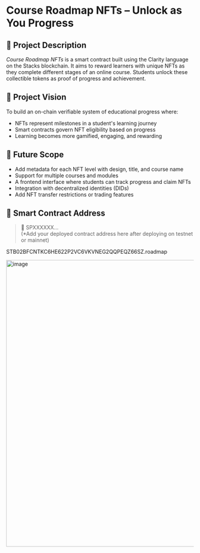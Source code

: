 # Course Roadmap NFTs – Unlock as You Progress

## 🧾 Project Description

*Course Roadmap NFTs* is a smart contract built using the Clarity language on the Stacks blockchain. It aims to reward learners with unique NFTs as they complete different stages of an online course. Students unlock these collectible tokens as proof of progress and achievement.

## 🌟 Project Vision

To build an on-chain verifiable system of educational progress where:
- NFTs represent milestones in a student's learning journey
- Smart contracts govern NFT eligibility based on progress
- Learning becomes more gamified, engaging, and rewarding

## 🚀 Future Scope

- Add metadata for each NFT level with design, title, and course name
- Support for multiple courses and modules
- A frontend interface where students can track progress and claim NFTs
- Integration with decentralized identities (DIDs)
- Add NFT transfer restrictions or trading features

## 🔐 Smart Contract Address

> 📍 SPXXXXXX...  
(*Add your deployed contract address here after deploying on testnet or mainnet)

STB02BFCNTKC6HE622P2VC6VKVNEG2QQPEQZ66SZ.roadmap

<img width="1366" height="768" alt="image" src="https://github.com/user-attachments/assets/f1a4308b-c382-4d6f-b12a-ee7e55bf318c" />

